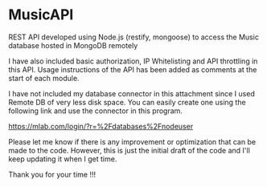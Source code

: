 # MusicAPI
REST API developed using Node.js (restify, mongoose) to access the Music database hosted in MongoDB remotely

I have also included basic authorization, IP Whitelisting and API throttling in this API. Usage instructions of the API has been added as comments at the start of each module.

I have not included my database connector in this attachment since I used Remote DB of very less disk space. You can easily create one using the following link and use the connector in this program.

https://mlab.com/login/?r=%2Fdatabases%2Fnodeuser

Please let me know if there is any improvement or optimization that can be made to the code. However, this is just the initial draft of the code and I'll keep updating it when I get time.

Thank you for your time !!!
